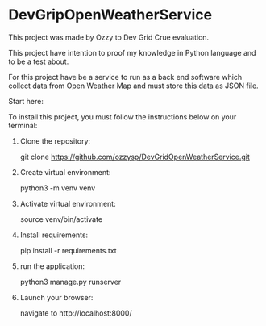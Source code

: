 # DevGripOpenWeatherService
This project was made by Ozzy to Dev Grid Crue evaluation. 


This project have intention to proof my knowledge in Python language and to be a test about.

For this project have be a service to run as a back end software which collect data from Open Weather Map and must store this data as JSON file.

Start here:

To install this project, you must follow the instructions below on your terminal:

1. Clone the repository:

    git clone https://github.com/ozzysp/DevGridOpenWeatherService.git

2. Create virtual environment:

    python3 -m venv venv

3. Activate virtual environment:

    source venv/bin/activate

4. Install requirements:

    pip install -r requirements.txt
 
5. run the application:

    python3 manage.py runserver

6. Launch your browser:

    navigate to http://localhost:8000/

